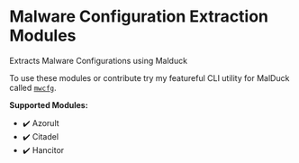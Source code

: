 # Malware Configuration Extraction Modules

Extracts Malware Configurations using Malduck

To use these modules or contribute try my featureful CLI utility for MalDuck called [`mwcfg`](https://github.com/c3rb3ru5d3d53c/mwcfg).

**Supported Modules:**
- :heavy_check_mark: Azorult
- :heavy_check_mark: Citadel
- :heavy_check_mark: Hancitor
